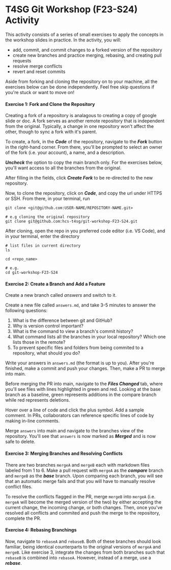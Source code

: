 # T4SG Git Workshop (F23-S24) Activity

This activity consists of a series of small exercises to apply the concepts in the workshop slides in practice. In the activity, you will:
- add, commit, and commit changes to a forked version of the repository 
- create new branches and practice merging, rebasing, and creating pull requests 
- resolve merge conflicts 
- revert and reset commits 

Aside from forking and cloning the repository on to your machine, all the exercises below can be done independently. Feel free skip questions if you're stuck or want to move on! 

#### Exercise 1: Fork and Clone the Repository
Creating a fork of a repository is analagous to creating a copy of google slide or doc. A fork serves as another remote repository that is independent from the original. Typically, a change in one repository won't affect the other, though to sync a fork with it's parent.  

To create, a fork, in the ***Code*** of the repository, navigate to the ***Fork*** button in the right-hand corner. From there, you'll be prompted to select an owner of the fork (i.e. your account), a name, and a description. 

***Uncheck*** the option to copy the main branch only. For the exercises below, you'll want access to all the branches from the original. 

After filling in the fields, 
click ***Create Fork*** to be re-directed to the new repository. 

Now, to clone the repository, click on ***Code***, and copy the url under HTTPS or 
SSH. From there, in your terminal, run 
```
git clone <git@github.com:USER-NAME/REPOSITORY-NAME.git>

# e.g cloning the original repository
git clone git@github.com:hcs-t4sg/git-workshop-F23-S24.git 
``` 

After cloning, open the repo in you preferred code editor (i.e. VS Code), and in your terminal, enter the directory
```
# list files in current directory
ls 

cd <repo_name> 

# e.g. 
cd git-workshop-F23-S24
```

#### Exercise 2: Create a Branch and Add a Feature
Create a new branch called *answers* and switch to it. 

Create a new file called `answers.md`, and take 3-5 minutes to answer the following
questions: 
1. What is the difference between git and GitHub?
2. Why is version control important?
3. What is the command to view a branch's commit history? 
4. What command lists all the branches in your local repository? Which one lists those in the remote? 
5. To prevent specific files and folders from being commited to a repository, what should you do?

Write your answers in `answers.md` (the format is up to you). After you're finished, 
make a commit and push your changes. Then, make a PR to merge into main. 

Before merging the PR into main, navigate to the ***Files Changed*** tab, where you'll see files with lines highlighted in 
green and red. Looking at the base branch as a baseline, green represents additions in the compare branch while red represents deletions. 

Hover over a line of code and click the plus symbol. Add a sample comment. In PRs, collaborators can reference specific lines of code by making in-line comments. 

Merge `answers` into main and navigate to the branches view of the repository. You'll see that `answers` is now marked as ***Merged*** and is now safe to delete. 

#### Exercise 3: Merging Branches and Resolving Conflicts
There are two branches `mergeA` and `mergeB` each with markdown files labeled from 1 to 6. 
Make a pull request with `mergeA` as the ***compare*** branch and `mergeB` as the ***base*** branch. 
Upon comparing each branch, you will see that an automatic merge fails and that you will have to 
manually resolve conflict files. 

To resolve the conflicts flagged in the PR, merge `mergeB` into 
`mergeA` (i.e. `mergeA` will become the merged version of the two) by either accepting the current change, 
the incoming change, or both changes. Then, once you've resolved all conflicts and commited and push the merge
to the repository, complete the PR. 

#### Exercise 4: Rebasing Branchings
Now, navigate to `rebaseA` and `rebaseB`. Both of these branches should look familiar, 
being identical counterparts to the original versions of `mergeA` and `mergeB`. Like exercise 3,
integrate the changes from both branches such that `rebaseB` is combined into `rebaseA`. However, instead 
of a merge, use a ***rebase***. 

